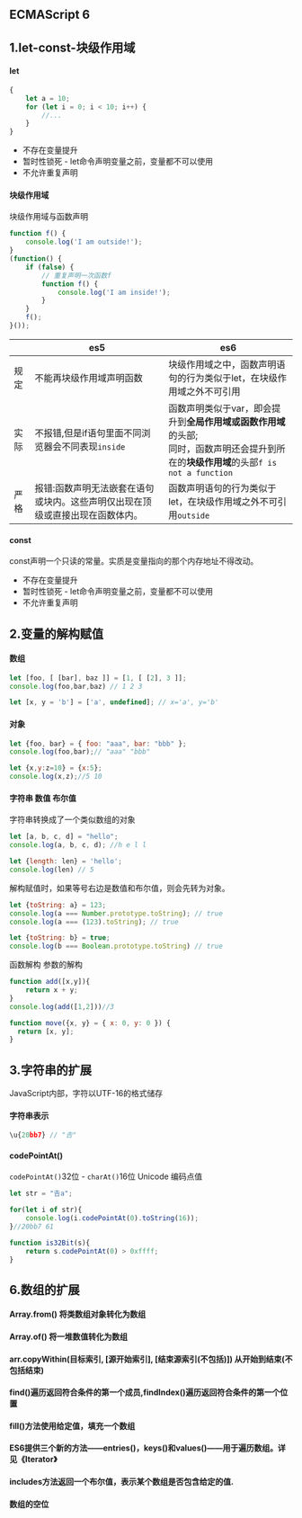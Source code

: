 ECMAScript 6
------------------------------------

## 1.let-const-块级作用域

#### let

```javascript
{
    let a = 10;
    for (let i = 0; i < 10; i++) {
        //...
    }
}
```

* 不存在变量提升
* 暂时性锁死 - let命令声明变量之前，变量都不可以使用
* 不允许重复声明

#### 块级作用域
块级作用域与函数声明

```javascript
function f() {
    console.log('I am outside!');
}
(function() {
    if (false) {
        // 重复声明一次函数f
        function f() {
            console.log('I am inside!');
        }
    }
    f();
}());
```

|      | es5                                                                                | es6                                                                                                                                                                  |
|------|------------------------------------------------------------------------------------|----------------------------------------------------------------------------------------------------------------------------------------------------------------------|
| 规定 | 不能再块级作用域声明函数                                                           | 块级作用域之中，函数声明语句的行为类似于let，在块级作用域之外不可引用                                                                                                |
| 实际 | 不报错,但是if语句里面不同浏览器会不同表现`inside`                                  | 函数声明类似于var，即会提升到<strong>全局作用域或函数作用域</strong>的头部;<br />同时，函数声明还会提升到所在的<strong>块级作用域</strong>的头部`f is not a function`|
| 严格 | 报错:函数声明无法嵌套在语句或块内。这些声明仅出现在顶级或直接出现在函数体内。      | 函数声明语句的行为类似于let，在块级作用域之外不可引用`outside`                                                                                                       |

#### const
const声明一个只读的常量。实质是变量指向的那个内存地址不得改动。

* 不存在变量提升
* 暂时性锁死 - let命令声明变量之前，变量都不可以使用
* 不允许重复声明

## 2.变量的解构赋值


#### 数组

```javascript
let [foo, [ [bar], baz ]] = [1, [ [2], 3 ]];
console.log(foo,bar,baz) // 1 2 3

let [x, y = 'b'] = ['a', undefined]; // x='a', y='b'
```

#### 对象

```javascript
let {foo, bar} = { foo: "aaa", bar: "bbb" };
console.log(foo,bar);// "aaa" "bbb"

let {x,y:z=10} = {x:5};
console.log(x,z);//5 10
```

#### 字符串 数值 布尔值

字符串转换成了一个类似数组的对象

```javascript
let [a, b, c, d] = "hello";
console.log(a, b, c, d); //h e l l

let {length: len} = 'hello';
console.log(len) // 5
```

解构赋值时，如果等号右边是数值和布尔值，则会先转为对象。

```javascript
let {toString: a} = 123;
console.log(a === Number.prototype.toString); // true
console.log(a === (123).toString); // true

let {toString: b} = true;
console.log(b === Boolean.prototype.toString) // true
```

函数解构 参数的解构

```javascript
function add([x,y]){
    return x + y;
}
console.log(add([1,2]))//3

function move({x, y} = { x: 0, y: 0 }) {
  return [x, y];
}
```

## 3.字符串的扩展

JavaScript内部，字符以UTF-16的格式储存

#### 字符串表示

```javascript
\u{20bb7} // "𠮷"
```

#### codePointAt()
`codePointAt()`32位 - `charAt()`16位 Unicode 编码点值

```javascript
let str = "𠮷a";

for(let i of str){
    console.log(i.codePointAt(0).toString(16));
}//20bb7 61

function is32Bit(s){
    return s.codePointAt(0) > 0xffff;
}
```

## 6.数组的扩展

#### Array.from() 将类数组对象转化为数组

#### Array.of() 将一堆数值转化为数组

#### arr.copyWithin(目标索引, [源开始索引], [结束源索引(不包括)]) 从开始到结束(不包括结束)

#### find()遍历返回符合条件的第一个成员,findIndex()遍历返回符合条件的第一个位置

#### fill()方法使用给定值，填充一个数组

#### ES6提供三个新的方法——entries()，keys()和values()——用于遍历数组。详见《Iterator》

#### includes方法返回一个布尔值，表示某个数组是否包含给定的值.

#### 数组的空位